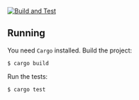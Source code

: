 [![Build and Test](https://github.com/actions/checkout/actions/workflows/test.yml/badge.svg)](https://github.com/actions/checkout/actions/workflows/test.yml)

## Running

You need `Cargo` installed. Build the project:

```shell
$ cargo build
```

Run the tests:

```shell
$ cargo test
```